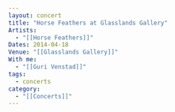 ```yaml
---
layout: concert
title: "Horse Feathers at Glasslands Gallery"
Artists:
  - "[[Horse Feathers]]"
Dates: 2014-04-18
Venue: "[[Glasslands Gallery]]"
With me:
  - "[[Guri Venstad]]"
tags:
  - concerts
category:
  - "[[Concerts]]"
---
```


